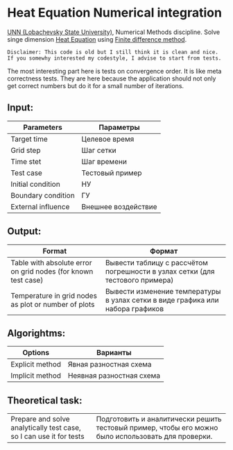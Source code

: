 Heat Equation Numerical integration
=============

[UNN (Lobachevsky State University)](http://eng.unn.ru/), Numerical Methods discipline. Solve singe dimension [Heat Equation](https://en.wikipedia.org/wiki/Heat_equation) using [Finite difference method](https://en.wikipedia.org/wiki/Finite_difference_method).

```
Disclaimer: This code is old but I still think it is clean and nice. 
If you somewhy interested my codestyle, I advise to start from tests.
```

The most interesting part here is tests on convergence order. It is like meta correctness tests. They are here because the application should not only get correct numbers but do it for a small number of iterations.

## Input:
| Parameters         | Параметры       |
| ------------------ | -------------   |
| Target time        | Целевое время   |
| Grid step          | Шаг сетки       |
| Time stet          | Шаг времени     |
| Test case          | Тестовый пример |
| Initial condition  | НУ              |
| Boundary condition | ГУ              |
| External influence | Внешнее воздействие  |


## Output:
| Format | Формат |
| --- | --- |
| Table with absolute error on grid nodes (for known test case) | Вывести таблицу с рассчётом погрешности в узлах сетки (для тестового примера) |
| Temperature in grid nodes as plot or number of plots | Вывести изменение температуры в узлах сетки в виде графика или набора графиков |

## Algorightms:
| Options | Варианты |
| ---- | ---- |
| Explicit method | Явная разностная схема |
| Implicit method | Неявная разностная схема |

## Theoretical task:
|     |     |
| --- | --- |
| Prepare and solve analytically test case, so I can use it for tests | Подготовить и аналитически решить тестовый пример, чтобы его можно было использовать для проверки. |



